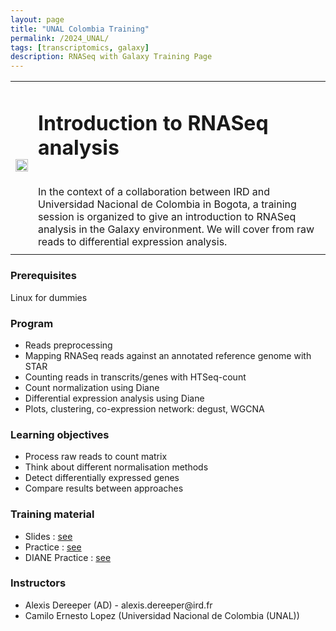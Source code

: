 ```yaml
---
layout: page
title: "UNAL Colombia Training"
permalink: /2024_UNAL/
tags: [transcriptomics, galaxy]
description: RNASeq with Galaxy Training Page
---
```

<table class="table-contact">
<tr>
<td><img width="100%" src="{{ site.url }}/images/trainings-rnaseq.png" alt="" />
</td>
<td>
<h1> Introduction to RNASeq analysis </h1><br />
In the context of a collaboration between IRD and Universidad Nacional de Colombia in Bogota, a training session is organized to give an introduction to RNASeq analysis in the Galaxy environment. We will cover from raw reads to differential expression analysis.
</td>
</tr>
	<tr>
<td>
	<a class="logo" href="https://unal.edu.co/"><img class="img-logo" src="{{ site.url }}/images/logo/logo-Universidad-Nacional.png" alt="" /></a></td>
	<td><a class="logo" href="http://www.ird.fr"><img class="img-logo"   src="{{ site.url }}/images/logo_ird.png" alt="" /></a></td>
</table>

### Prerequisites
Linux for dummies
<div id="colonne1">
<h3>Program</h3>
<ul>
<li> Reads preprocessing </li>
<li> Mapping RNASeq reads against an annotated reference genome with STAR </li>
<li> Counting reads in transcrits/genes with HTSeq-count </li>
<li> Count normalization using Diane </li>
<li> Differential expression analysis using Diane </li>
<li> Plots, clustering, co-expression network: degust, WGCNA </li>
</ul>
</div>

<div id="colonne2">
<h3>Learning objectives</h3>
<ul>
<li>Process raw reads to count matrix </li>
<li>Think about different normalisation methods</li>
<li>Detect differentially expressed genes</li>
<li>Compare results between approaches</li>
</ul>
</div>

<div id="colonne3">
<h3>Training material</h3>
<ul>
<li>Slides : <a target="_blank" href="{{ site.url }}files/analyse_rnaseq_2023.pdf">see</a></li>
<li>Practice : <a target="_blank" href="{{ site.url }}/linux/rnaseqPractice">see</a> </li>
<li>DIANE Practice : <a target="_blank" href="{{ site.url }}/linux/Analyse_Count_Diane.pdf">see</a> </li>
</ul>
</div>

<div id="nextInline" class="clearfix">
<h3>Instructors</h3>
<ul>
    <li>Alexis Dereeper (AD) - alexis.dereeper@ird.fr </li>
    <li>Camilo Ernesto Lopez (Universidad Nacional de Colombia (UNAL))</li>
</ul>

</div>




